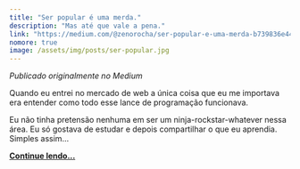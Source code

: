 ```yaml
---
title: "Ser popular é uma merda."
description: "Mas até que vale a pena."
link: "https://medium.com/@zenorocha/ser-popular-e-uma-merda-b739836e4407"
nomore: true
image: /assets/img/posts/ser-popular.jpg
---
```


*Publicado originalmente no Medium*

Quando eu entrei no mercado de web a única coisa que eu me importava era
entender como todo esse lance de programação funcionava.

Eu não tinha pretensão nenhuma em ser um ninja-rockstar-whatever nessa área. Eu
só gostava de estudar e depois compartilhar o que eu aprendia. Simples assim...

**[Continue lendo...](https://medium.com/@zenorocha/ser-popular-e-uma-merda-b739836e4407)**